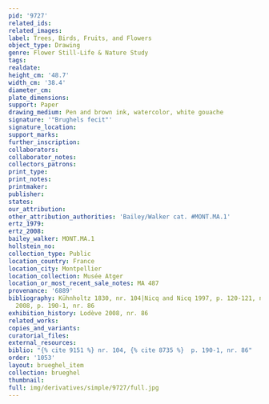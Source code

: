 ```yaml
---
pid: '9727'
related_ids: 
related_images: 
label: Trees, Birds, Fruits, and Flowers
object_type: Drawing
genre: Flower Still-Life & Nature Study
tags: 
realdate: 
height_cm: '48.7'
width_cm: '38.4'
diameter_cm: 
plate_dimensions: 
support: Paper
drawing_medium: Pen and brown ink, watercolor, white gouache
signature: '"Brughels fecit"'
signature_location: 
support_marks: 
further_inscription: 
collaborators: 
collaborator_notes: 
collectors_patrons: 
print_type: 
print_notes: 
printmaker: 
publisher: 
states: 
our_attribution: 
other_attribution_authorities: 'Bailey/Walker cat. #MONT.MA.1'
ertz_1979: 
ertz_2008: 
bailey_walker: MONT.MA.1
hollstein_no: 
collection_type: Public
location_country: France
location_city: Montpellier
location_collection: Musée Atger
location_or_most_recent_sale_notes: MA 487
provenance: '6889'
bibliography: Kühnholtz 1830, nr. 104|Nicq and Nicq 1997, p. 120-121, nr. 79|Lodève
  2008, p. 190-1, nr. 86
exhibition_history: Lodève 2008, nr. 86
related_works: 
copies_and_variants: 
curatorial_files: 
external_resources: 
biblio: "{% cite 9151 %} nr. 104, {% cite 8735 %}  p. 190-1, nr. 86"
order: '1053'
layout: brueghel_item
collection: brueghel
thumbnail: 
full: img/derivatives/simple/9727/full.jpg
---
```

